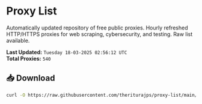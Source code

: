 # Proxy List

Automatically updated repository of free public proxies. Hourly refreshed HTTP/HTTPS proxies for web scraping, cybersecurity, and testing. Raw list available.

**Last Updated:** `Tuesday 18-03-2025 02:56:12 UTC`  
**Total Proxies:** `540`

## 📥 Download
```bash
curl -O https://raw.githubusercontent.com/theriturajps/proxy-list/main/proxies.txt
